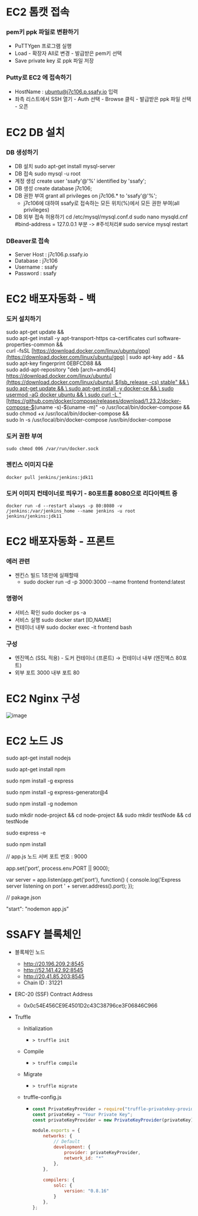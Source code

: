 # EC2 톰캣 접속
### pem키 ppk 파일로 변환하기

- PuTTYgen 프로그램 실행
- Load - 확장자 All로 변경 - 발급받은 pem키 선택
- Save private key 로 ppk 파일 저장

### Putty로 EC2 에 접속하기

- HostName : [ubuntu@j7c106.p.ssafy.io](mailto:ubuntu@j7c106.p.ssafy.io) 입력
- 좌측 리스트에서 SSH 열기 - Auth 선택 - Browse 클릭 - 발급받은 ppk 파일 선택 - 오픈
# EC2 DB 설치
### DB 생성하기

- DB 설치
sudo apt-get install mysql-server
- DB 접속
sudo mysql -u root
- 계정 생성
create user 'ssafy'@'%' identified by 'ssafy';
- DB 생성
create database j7c106;
- DB 권한 부여
grant all privileges on j7c106.* to 'ssafy'@'%';
    - j7c106에 대하여 ssafy로 접속하는 모든 위치(%)에서 모든 권한 부여(all privileges)
- DB 외부 접속 허용하기
cd /etc/mysql/mysql.conf.d
sudo nano mysqld.cnf	#bind-address = 127.0.0.1 부분 -> #주석처리#
sudo service mysql restart

### DBeaver로 접속

- Server Host : j7c106.p.ssafy.io
- Database : j7c106
- Username : ssafy
- Password : ssafy
# EC2 배포자동화 - 백
### 도커 설치하기

sudo apt-get update && \
sudo apt-get install -y apt-transport-https ca-certificates curl software-properties-common && \
curl -fsSL [https://download.docker.com/linux/ubuntu/gpg](https://download.docker.com/linux/ubuntu/gpg) | sudo apt-key add - && \
sudo apt-key fingerprint 0EBFCD88 && \
sudo add-apt-repository "deb [arch=amd64] [https://download.docker.com/linux/ubuntu](https://download.docker.com/linux/ubuntu) $(lsb_release -cs) stable" && \
sudo apt-get update && \
sudo apt-get install -y docker-ce && \
sudo usermod -aG docker ubuntu && \
sudo curl -L "[https://github.com/docker/compose/releases/download/1.23.2/docker-compose-$](https://github.com/docker/compose/releases/download/1.23.2/docker-compose-$)(uname -s)-$(uname -m)" -o /usr/local/bin/docker-compose && \
sudo chmod +x /usr/local/bin/docker-compose && \
sudo ln -s /usr/local/bin/docker-compose /usr/bin/docker-compose

### 도커 권한 부여

`sudo chmod 006 /var/run/docker.sock`

### 젠킨스 이미지 다운

`docker pull jenkins/jenkins:jdk11`

### 도커 이미지 컨테이너로 띄우기 - 80포트를 8080으로 리다이렉트 중

`docker run -d --restart always -p 80:8080 -v /jenkins:/var/jenkins_home --name jenkins -u root jenkins/jenkins:jdk11`
# EC2 배포자동화 - 프론트
### 에러 관련

- 젠킨스 빌드 1초만에 실패할때
    - sudo docker run -d -p 3000:3000 --name frontend frontend:latest

### 명령어

- 서비스 확인 sudo docker ps -a
- 서비스 실행 sudo docker start [ID,NAME]
- 컨테이너 내부 sudo docker exec -it frontend bash

### 구성

- 엔진엑스 (SSL 적용) - 도커 컨테이너 (프론트) → 컨테이너 내부 (엔진엑스 80포트)
- 외부 포트 3000  내부 포트 80
# EC2 Nginx 구성
![image](/uploads/deca4d90c1fe9395610a27f5bef0a1d7/image.png)
# EC2 노드 JS
sudo apt-get install nodejs

sudo apt-get install npm

sudo npm install -g express

sudo npm install -g express-generator@4

sudo npm install -g nodemon

sudo mkdir node-project && cd node-project && sudo mkdir testNode && cd testNode

sudo express -e

sudo npm install

// app.js 노드 서버 포트 번호 : 9000

app.set('port', process.env.PORT || 9000);

var server = app.listen(app.get('port'), function() {
console.log('Express server listening on port ' + server.address().port);
});

// pakage.json

"start": "nodemon app.js”

# SSAFY 블록체인

* 블록체인 노드

  * http://20.196.209.2:8545
  * http://52.141.42.92:8545
  * http://20.41.85.203:8545
  * Chain ID : 31221

* ERC-20 (SSF) Contract Address

  * 0x0c54E456CE9E4501D2c43C38796ce3F06846C966

* Truffle

  * Initialization

    * ```
      > truffle init
      ```

  * Compile

    * ``` 
      > truffle compile
      ```

  * Migrate

    * ```
      > truffle migrate
      ```

  * truffle-config.js

    * ```javascript
      const PrivateKeyProvider = require("truffle-privatekey-provider");
      const privateKey = "Your Private Key";
      const privateKeyProvider = new PrivateKeyProvider(privateKey), "SSAFY Block Chain url");
      
      module.exports = {
          networks: {
              // Default
              development: {
                  provider: privateKeyProvider,
                  network_id: "*"
              },
          },
          
          compilers: {
              solc: {
                  version: "0.8.16"
              }
          },
      };
      ```